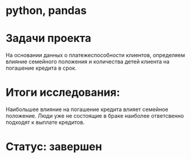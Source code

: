 # python, pandas
# Задачи проекта 
На основании данных о платежеспособности клиентов, определяем влияние семейного положения и количества детей клиента на погашение кредита в срок.
# Итоги исследования:
Наибольшее влияние на погашение кредита влияет семейное положение. Люди уже не состоящие в браке наиболее ответсвенно подходят к выплате кредитов.
# Статус: завершен
